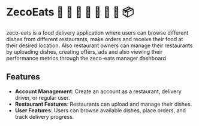 # ZecoEats 🍕 🍔 🍜 🍣 🥗 🥘 🚴 📦

zeco-eats is a food delivery application where users can browse different dishes from different restaurants, make orders and receive their food at their desired location. Also restaurant owners can manage their restaurants by uploading dishes, creating offers, ads and also viewing their performance metrics through the zeco-eats manager dashboard

## Features

- **Account Management**: Create an account as a restaurant, delivery driver, or regular user.
- **Restaurant Features**: Restaurants can upload and manage their dishes.
- **User Features**: Users can browse available dishes, place orders, and track delivery progress.

<!--- **Real-Time Communication**: WebSocket integration for live updates and tracking of the delivery driver's location. -->
